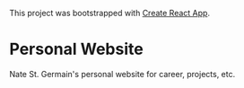 This project was bootstrapped with [Create React App](https://github.com/facebook/create-react-app).

# Personal Website

Nate St. Germain's personal website for career, projects, etc.
